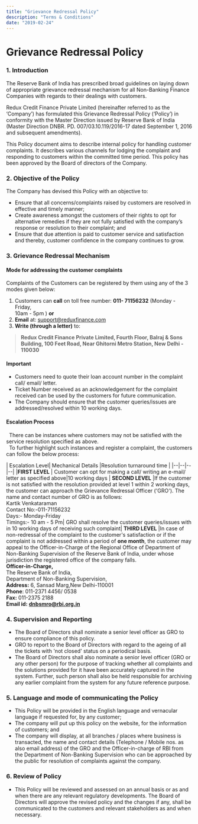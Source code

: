 ```yaml
---
title: "Grievance Redressal Policy"
description: "Terms & Conditions"
date: "2019-02-24"
---
```



# Grievance Redressal Policy



### 1.	Introduction


The Reserve Bank of India has prescribed broad guidelines on laying down of appropriate grievance redressal mechanism for all Non-Banking Finance Companies with regards to their dealings with customers.

Redux Credit Finance Private Limited (hereinafter referred to as the ‘Company’) has formulated this Grievance Redressal Policy (‘Policy’) in conformity with the Master Direction issued by Reserve Bank of India (Master Direction DNBR. PD. 007/03.10.119/2016-17 dated September 1, 2016 and subsequent amendments).

This Policy document aims to describe internal policy for handling customer complaints. It describes various channels for lodging the complaint and responding to customers within the committed time period. This policy has been approved by the Board of directors of the Company.

### 2.	Objective of the Policy

The Company has devised this Policy with an objective to:
* Ensure that all concerns/complaints raised by customers are resolved in effective and timely manner;
* Create awareness amongst the customers of their rights to opt for alternative remedies if they are not fully satisfied with the company’s response or resolution to their complaint; and
* Ensure that due attention is paid to customer service and satisfaction and thereby, customer confidence in the company continues to grow.
### 3. Grievance Redressal Mechanism 
#### Mode for addressing the customer complaints

 Complaints of the Customers can be registered by them using any of the 3 modes  given below:
1. Customers can **call** on toll free number: ____011- 71156232____ (Monday - Friday, <br/> 10am - 5pm )  **or**
2. **Email** at: support@reduxfinance.com
3. **Write (through a letter)** to:
>**Redux Credit Finance Private Limited,
>Fourth Floor, Balraj & Sons Building, 100 Feet Road,
> Near Ghitorni Metro Station,  New Delhi - 110030** 

#### Important
* 	Customers need to quote their loan account number in the complaint call/ email/ letter.
* 	Ticket Number received as an acknowledgement for the complaint received can be used by the customers for future communication.
* 	The Company should ensure that the customer queries/issues are addressed/resolved within 10 working days.

 #### Escalation Process
&nbsp;&nbsp;There can be instances where customers may not be satisfied with the service resolution specified as above.  <br/> &nbsp;&nbsp;To further highlight such instances and register a complaint, the customers can follow the below process: 


| Escalation Level|  Mechanical Details |Resolution turnaround time |
|--|--|--|--|
|**FIRST LEVEL** |   Customer can opt for making a call/ writing an e-mail/ letter as specified above|10 working days
| **SECOND LEVEL** |If the customer is not satisfied with the resolution provided at level 1 within 2 working days, the customer can approach the Grievance Redressal Officer ('GRO'). The name and contact number of GRO is as follows:  <br/> Kartik Venkataraman <br/> Contact No:-011-71156232 <br/> Days:- Monday-Friday<br/>Timings:- 10 am - 5 Pm| GRO shall resolve the customer queries/issues with in 10 working days of receiving such complaint|
 **THIRD LEVEL** |In case of non-redressal of the complaint to the customer's satisfaction or if the complaint is not addressed within a period of **one month**, the customer may appeal to the Officer-in-Charge of the Regional Office of Department of Non-Banking Supervision of the Reserve Bank of India, under whose jurisdiction the registered office of the company falls.                                      <br /> **Officer-in-Charge,** <br/>The Reserve Bank of India,<br/> Department of Non-Banking Supervision,<br/>**Address:** 6, Sansad Marg,New Delhi-110001<br/>**Phone**: 011-2371 4456/ 0538 <br /> **Fax:** 011-2375 2188<br />**Email id:** [**dnbsmro@rbi.org.in**](mailto:dnbsmro@rbi.org.in)

### 4. Supervision and Reporting
* 	The Board of Directors shall nominate a senior level officer as GRO to ensure compliance of this policy.
* GRO to report to the Board of Directors with regard to the ageing of all the tickets with 'not closed' status on a periodical basis.
* The Board of Directors shall also nominate a senior level officer (GRO or any other person) for the purpose of tracking whether all complaints and the solutions provided for it have been accurately captured in the system. Further, such person shall also be held responsible for archiving any earlier complaint from the system for any future reference purpose.

### 5.	Language and mode of communicating the Policy
* This Policy will be provided in the English language and vernacular language if requested for, by any customer;
* The company will put up this policy on the website, for the information of customers; and
* The company will display, at all branches / places where business is transacted, the name and contact details (Telephone / Mobile nos. as also email address) of the GRO and the Officer-in-charge of RBI from the Department of Non-Banking Supervision who can be approached by the public for resolution of complaints against the company.

### 6.	Review of Policy
* 	This Policy will be reviewed and assessed on an annual basis or as and when there are any relevant regulatory developments. The Board of Directors will approve the revised policy and the changes if any, shall be communicated to the customers and relevant stakeholders as and when necessary.
